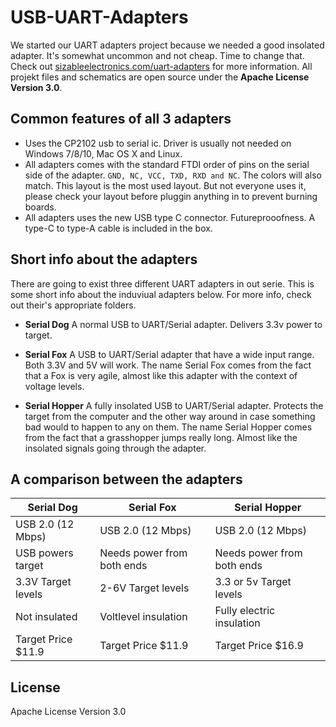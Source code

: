 # USB-UART-Adapters
We started our UART adapters project because we needed a good insolated adapter. It's somewhat uncommon and not cheap. Time to change that. Check out [sizableelectronics.com/uart-adapters](https://sizableelectronics.com/uart-adapters) for more information. All projekt files and schematics are open source under the **Apache License Version 3.0**.

## Common features of all 3 adapters
* Uses the CP2102 usb to serial ic. Driver is usually not needed on Windows 7/8/10, Mac OS X and Linux.
* All adapters comes with the standard FTDI order of pins on the serial side of the adapter. `GND, NC, VCC, TXD, RXD and NC`. The colors will also match. This layout is the most used layout. But not everyone uses it, please check your layout before pluggin anything in to prevent burning boards.
* All adapters uses the new USB type C connector. Futureprooofness. A type-C to type-A cable is included in the box.

## Short info about the adapters
There are going to exist three different UART adapters in out serie. This is some short info about the induviual adapters below. For more info, check out their's appropriate folders.

* **Serial Dog**
A normal USB to UART/Serial adapter. Delivers 3.3v power to target.

* **Serial Fox**
A USB to UART/Serial adapter that have a wide input range. Both 3.3V and 5V will work. The name Serial Fox comes from the fact that a Fox is very agile, almost like this adapter with the context of voltage levels.

* **Serial Hopper**
A fully insolated USB to UART/Serial adapter. Protects the target from the computer and the other way around in case something bad would to happen to any on them. The name Serial Hopper comes from the fact that a grasshopper jumps really long. Almost like the insolated signals going through the adapter.

## A comparison between the adapters
Serial Dog | Serial Fox | Serial Hopper
--- | --- | ---
USB 2.0 (12 Mbps) | USB 2.0 (12 Mbps) | USB 2.0 (12 Mbps)
USB powers target | Needs power from both ends | Needs power from both ends
3.3V Target levels | 2-6V Target levels | 3.3 or 5v Target levels
Not insulated | Voltlevel insulation | Fully electric insulation
Target Price $11.9 | Target Price $11.9 | Target Price $16.9

## License
Apache License Version 3.0
